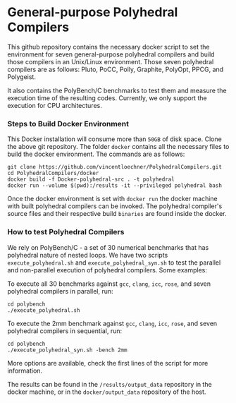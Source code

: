# General-purpose Polyhedral Compilers

This github repository contains the necessary docker script to set the environment for seven general-purpose polyhedral compilers and build those
compilers in an Unix/Linux environment. Those seven polyhedral compilers are as follows: Pluto, PoCC, Polly, Graphite, PolyOpt, PPCG, and Polygeist.

It also contains the PolyBench/C benchmarks to test them and measure the execution time of the resulting codes.
Currently, we only support the execution for CPU architectures.

### Steps to Build Docker Environment
This Docker installation will consume more than  `50GB` of disk space. Clone the above git repository. The folder `docker` contains all the necessary files to build the docker environment. 
The commands are as follows:
```
git clone https://github.com/vincentloechner/PolyhedralCompilers.git
cd PolyhedralCompilers/docker
docker build -f Docker-polyhedral-src . -t polyhedral
docker run --volume $(pwd):/results -it --privileged polyhedral bash
```
Once the docker environment is set with `docker run` the docker machine with built polyhedral compilers can be invoked. 
The polyhedral compiler's source files and their respective build `binaries` are found inside the docker.

### How to test Polyhedral Compilers
We rely on PolyBench/C - a set of 30 numerical benchmarks that has polyhedral nature of nested loops. We have
two scripts `execute_polyhedral.sh` and `execute_polyhedral_syn.sh` to test the parallel and non-parallel execution
of polyhedral compilers. Some examples:

To execute all 30 benchmarks against `gcc`, `clang`, `icc`, `rose`, and seven polyhedral compilers in parallel, run:
```
cd polybench
./execute_polyhedral.sh
```


To execute the 2mm benchmark against `gcc`, `clang`, `icc`, `rose`, and seven polyhedral compilers in sequential, run:
```
cd polybench
./execute_polyhedral_syn.sh -bench 2mm
```

More options are available, check the first lines of the script for more information.

The results can be found in the `/results/output_data`  repository in the docker machine, or in the `docker/output_data` repository of the host.
